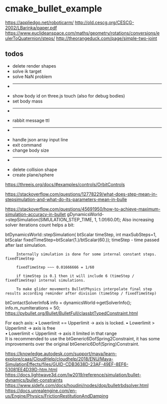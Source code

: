 # cmake_bullet_example

https://appliedgo.net/roboticarm/
http://old.cescg.org/CESCG-2002/LBarinka/paper.pdf
https://www.euclideanspace.com/maths/geometry/rotations/conversions/eulerToQuaternion/steps/
http://theorangeduck.com/page/simple-two-joint


## todos
  * delete render shapes
  * solve ik target
  * solve NaN problem
  * -----
  * show body id on three.js touch (also for debug bodies)
  * set body mass
  * -----
  * rabbit message ttl
  * -----
  * handle json array input line
  * exit command
  * change body size
  * -----
  * delete collision shape
  * create plane/sphere

https://threejs.org/docs/#examples/controls/OrbitControls

https://stackoverflow.com/questions/12778229/what-does-step-mean-in-stepsimulation-and-what-do-its-parameters-mean-in-bulle

https://stackoverflow.com/questions/45691950/how-to-achieve-maximum-simulation-accuracy-in-bullet
gDynamicsWorld->stepSimulation(SIMULATION_STEP_TIME, 1, 1.0f/60.0f);
Also increasing solver iterations count helps a bit:

btDynamicsWorld::stepSimulation(
   btScalar timeStep,
      int maxSubSteps=1,
         btScalar fixedTimeStep=btScalar(1.)/btScalar(60.));
         timeStep - time passed after last simulation.

         Internally simulation is done for some internal constant steps. fixedTimeStep

         fixedTimeStep ~~~ 0.01666666 = 1/60

         if timeStep is 0.1 then it will include 6 (timeStep / fixedTimeStep) internal simulations.

         To make glider movements BulletPhysics interpolate final step results according reminder after division (timeStep / fixedTimeStep)


btContactSolverInfo& info = dynamicsWorld->getSolverInfo();
info.m_numIterations = 50;
https://pybullet.org/Bullet/BulletFull/classbtTypedConstraint.html



For each axis:
• Lowerlimit	==	Upperlimit	->	axis	is	locked.	
• Lowerlimit	>	Upperlimit	->	axis	is	free	
• Lowerlimit	<	Upperlimit	->	axis	it	limited	in	that	range	
It	is	recommended	to	use	the	btGeneric6DofSpring2Constraint, it	has	some	
improvements	over	the	original	btGeneric6Dof(Spring)Constraint.



https://knowledge.autodesk.com/support/maya/learn-explore/caas/CloudHelp/cloudhelp/2018/ENU/Maya-SimulationEffects/files/GUID-CDB3638D-23AF-49EF-8EF6-53081EE4D39D-htm.html
https://docs.lightwave3d.com/lw2019/reference/simulation/bullet-dynamics/bullet-constraints
https://www.sidefx.com/docs/houdini/nodes/dop/bulletrbdsolver.html
https://docs.unrealengine.com/en-us/Engine/Physics/FrictionRestitutionAndDamping



